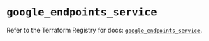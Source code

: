 # `google_endpoints_service`

Refer to the Terraform Registry for docs: [`google_endpoints_service`](https://registry.terraform.io/providers/hashicorp/google-beta/5.38.0/docs/resources/google_endpoints_service).
